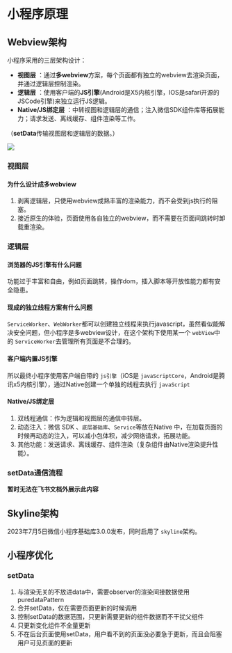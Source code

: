 # 小程序原理

## Webview架构

小程序采用的三层架构设计：

* **视图层** ：通过**多webview**方案，每个页面都有独立的webview去渲染页面，并通过逻辑层控制渲染。
* **逻辑层** ：使用客户端的**JS引擎**(Android是X5内核引擎，IOS是safari开源的JSCode引擎)来独立运行JS逻辑。
* **Native/JS绑定层** ：中转视图和逻辑层的通信；注入微信SDK组件库等拓展能力；请求发送、离线缓存、组件渲染等工作。

（**setData**传输视图层和逻辑层的数据。）

![](https://dfrtcthz8n.feishu.cn/space/api/box/stream/download/asynccode/?code=ZmNkZmEzZGFkYTI2OTU4MjY4MGVkNDcxZjMxNzFkNjdfUHRmNlVZZFcyZzR3YUp5TXVwZDhFUjdaV3VHWXFwVWxfVG9rZW46S25tbWJoZ0Nrbzh4VFV4dWxhaGNQenlRblBqXzE3Mzc2MTI1OTE6MTczNzYxNjE5MV9WNA)

### 视图层

#### 为什么设计成多webview

1. 剥离逻辑层，只使用webview成熟丰富的渲染能力，而不会受到js执行的阻塞。
2. 接近原生的体验，页面使用各自独立的webview，而不需要在页面间跳转时卸载重渲染。

### 逻辑层

#### 浏览器的JS引擎有什么问题

功能过于丰富和自由，例如页面跳转，操作dom，插入脚本等开放性能力都有安全隐患。

#### 现成的独立线程方案有什么问题

`ServiceWorker`、`WebWorker`都可以创建独立线程来执行javascript，虽然看似能解决安全问题，但小程序是多webview设计，在这个架构下使用某一个 `webView`中的 `ServiceWorker`去管理所有页面是不合理的。

#### 客户端内置JS引擎

所以最终小程序使用客户端自带的 `js引擎`（iOS是 `javaScriptCore`，Android是腾讯x5内核引擎），通过Native创建一个单独的线程去执行 `javaScript`

#### Native/JS绑定层

1. 双线程通信：作为逻辑和视图层的通信中转层。
2. 动态注入：微信 SDK 、`底层基础库`、`Service`等放在Native 中，在加载页面的时候再动态的注入，可以减小包体积，减少网络请求，拓展功能。
3. 其他功能：发送请求、离线缓存、组件渲染（复杂组件由Native渲染提升性能）。

### setData通信流程

**暂时无法在飞书文档外展示此内容**

## Skyline架构

2023年7月5日微信小程序基础库3.0.0发布，同时启用了 `skyline`架构。

## 小程序优化

### setData

1. 与渲染无关的不放进data中，需要observer的渲染间接数据使用puredataPattern
2. 合并setData，仅在需要页面更新的时候调用
3. 控制setData的数据范围，只更新需要更新的组件数据而不干扰父组件
4. 只更新变化组件不全量更新
5. 不在后台页面使用setData，用户看不到的页面没必要急于更新，而且会阻塞用户可见页面的更新
